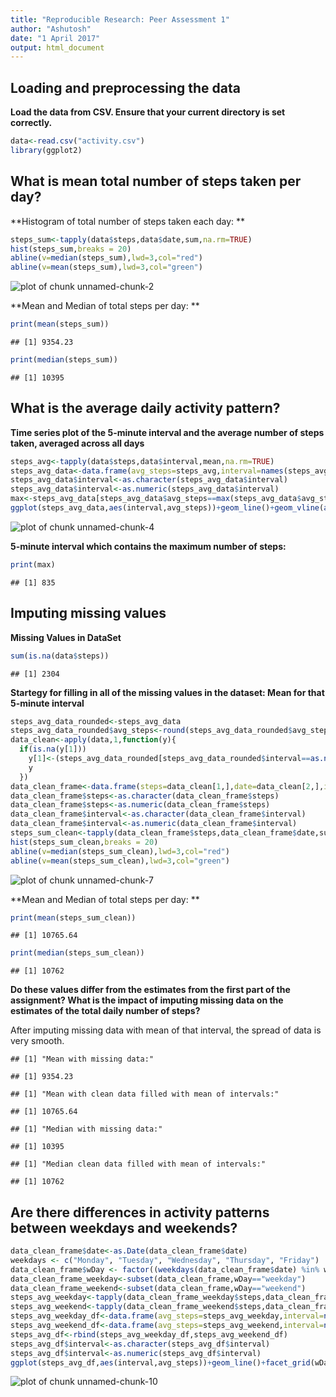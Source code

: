 ```yaml
---
title: "Reproducible Research: Peer Assessment 1"
author: "Ashutosh"
date: "1 April 2017"
output: html_document
---
```




## Loading and preprocessing the data
**Load the data from CSV. Ensure that your current directory is set correctly.**

```r
data<-read.csv("activity.csv")
library(ggplot2)
```

## What is mean total number of steps taken per day?
**Histogram of total number of steps taken each day: **

```r
steps_sum<-tapply(data$steps,data$date,sum,na.rm=TRUE)
hist(steps_sum,breaks = 20)
abline(v=median(steps_sum),lwd=3,col="red")
abline(v=mean(steps_sum),lwd=3,col="green")
```

![plot of chunk unnamed-chunk-2](figure/unnamed-chunk-2-1.png)

**Mean and Median of total steps per day: **

```r
print(mean(steps_sum))
```

```
## [1] 9354.23
```

```r
print(median(steps_sum))
```

```
## [1] 10395
```

## What is the average daily activity pattern?
**Time series plot of the 5-minute interval and the average number of steps taken, averaged across all days**

```r
steps_avg<-tapply(data$steps,data$interval,mean,na.rm=TRUE)
steps_avg_data<-data.frame(avg_steps=steps_avg,interval=names(steps_avg))
steps_avg_data$interval<-as.character(steps_avg_data$interval)
steps_avg_data$interval<-as.numeric(steps_avg_data$interval)
max<-steps_avg_data[steps_avg_data$avg_steps==max(steps_avg_data$avg_steps),2]
ggplot(steps_avg_data,aes(interval,avg_steps))+geom_line()+geom_vline(aes(xintercept=max,colour ="red"),linetype = "dashed")+scale_x_continuous(breaks=c(seq(0,2355,by = 500),max))
```

![plot of chunk unnamed-chunk-4](figure/unnamed-chunk-4-1.png)

**5-minute interval which contains the maximum number of steps:**

```r
print(max)
```

```
## [1] 835
```

## Imputing missing values

**Missing Values in DataSet**


```r
sum(is.na(data$steps))
```

```
## [1] 2304
```
**Startegy for filling in all of the missing values in the dataset: Mean for that 5-minute interval**

```r
steps_avg_data_rounded<-steps_avg_data
steps_avg_data_rounded$avg_steps<-round(steps_avg_data_rounded$avg_steps)
data_clean<-apply(data,1,function(y){
  if(is.na(y[1]))
    y[1]<-(steps_avg_data_rounded[steps_avg_data_rounded$interval==as.numeric(y[3]),]$avg_steps)
    y
  })
data_clean_frame<-data.frame(steps=data_clean[1,],date=data_clean[2,],interval=data_clean[3,])
data_clean_frame$steps<-as.character(data_clean_frame$steps)
data_clean_frame$steps<-as.numeric(data_clean_frame$steps)
data_clean_frame$interval<-as.character(data_clean_frame$interval)
data_clean_frame$interval<-as.numeric(data_clean_frame$interval)
steps_sum_clean<-tapply(data_clean_frame$steps,data_clean_frame$date,sum,na.rm=TRUE)
hist(steps_sum_clean,breaks = 20)
abline(v=median(steps_sum_clean),lwd=3,col="red")
abline(v=mean(steps_sum_clean),lwd=3,col="green")
```

![plot of chunk unnamed-chunk-7](figure/unnamed-chunk-7-1.png)

**Mean and Median of total steps per day: **

```r
print(mean(steps_sum_clean))
```

```
## [1] 10765.64
```

```r
print(median(steps_sum_clean))
```

```
## [1] 10762
```

**Do these values differ from the estimates from the first part of the assignment? What is the impact of imputing missing data on the estimates of the total daily number of steps?**

After imputing missing data with mean of that interval, the spread of data is very smooth.


```
## [1] "Mean with missing data:"
```

```
## [1] 9354.23
```

```
## [1] "Mean with clean data filled with mean of intervals:"
```

```
## [1] 10765.64
```

```
## [1] "Median with missing data:"
```

```
## [1] 10395
```

```
## [1] "Median clean data filled with mean of intervals:"
```

```
## [1] 10762
```

## Are there differences in activity patterns between weekdays and weekends?

```r
data_clean_frame$date<-as.Date(data_clean_frame$date)
weekdays <- c("Monday", "Tuesday", "Wednesday", "Thursday", "Friday")
data_clean_frame$wDay <- factor((weekdays(data_clean_frame$date) %in% weekdays),levels=c(FALSE, TRUE), labels=c('weekend', 'weekday'))
data_clean_frame_weekday<-subset(data_clean_frame,wDay=="weekday")
data_clean_frame_weekend<-subset(data_clean_frame,wDay=="weekend")
steps_avg_weekday<-tapply(data_clean_frame_weekday$steps,data_clean_frame_weekday$interval,mean,na.rm=TRUE)
steps_avg_weekend<-tapply(data_clean_frame_weekend$steps,data_clean_frame_weekend$interval,mean,na.rm=TRUE)
steps_avg_weekday_df<-data.frame(avg_steps=steps_avg_weekday,interval=names(steps_avg_weekday),wDay=rep("weekday",nrow(steps_avg_weekday)))
steps_avg_weekend_df<-data.frame(avg_steps=steps_avg_weekend,interval=names(steps_avg_weekend),wDay=rep("weekend",nrow(steps_avg_weekend)))
steps_avg_df<-rbind(steps_avg_weekday_df,steps_avg_weekend_df)
steps_avg_df$interval<-as.character(steps_avg_df$interval)
steps_avg_df$interval<-as.numeric(steps_avg_df$interval)
ggplot(steps_avg_df,aes(interval,avg_steps))+geom_line()+facet_grid(wDay~.)+scale_x_continuous(breaks=seq(0,2355,by = 200))
```

![plot of chunk unnamed-chunk-10](figure/unnamed-chunk-10-1.png)

